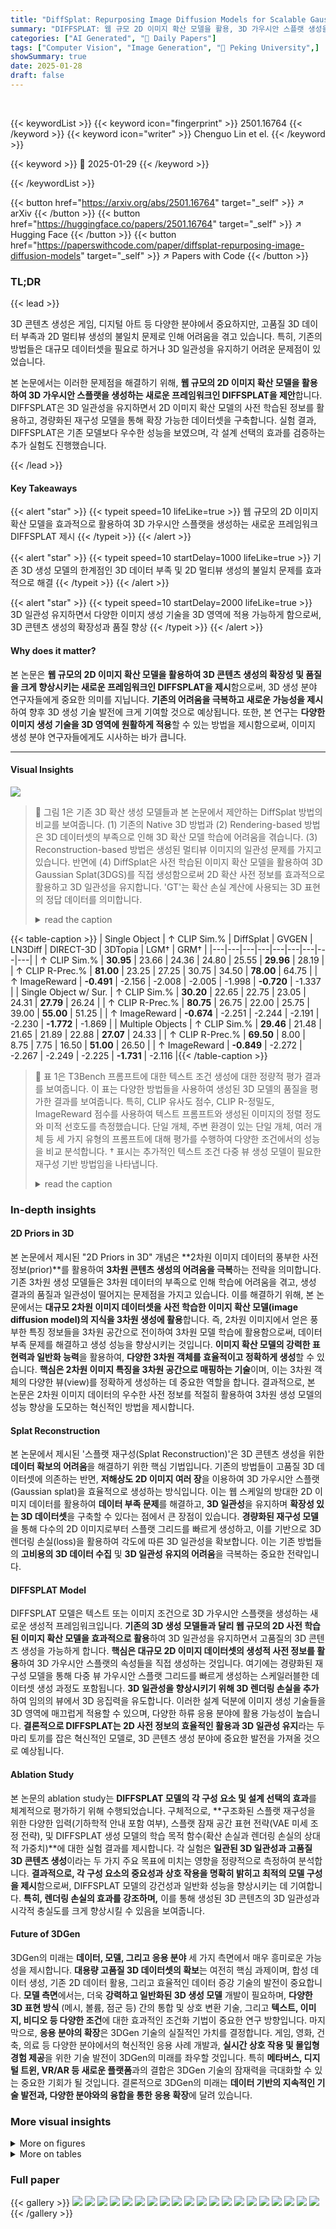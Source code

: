 ```yaml
---
title: "DiffSplat: Repurposing Image Diffusion Models for Scalable Gaussian Splat Generation"
summary: "DIFFSPLAT: 웹 규모 2D 이미지 확산 모델을 활용, 3D 가우시안 스플랫 생성을 위한 확장 가능한 프레임워크 제시!"
categories: ["AI Generated", "🤗 Daily Papers"]
tags: ["Computer Vision", "Image Generation", "🏢 Peking University",]
showSummary: true
date: 2025-01-28
draft: false
---
```


<br>

{{< keywordList >}}
{{< keyword icon="fingerprint" >}} 2501.16764 {{< /keyword >}}
{{< keyword icon="writer" >}} Chenguo Lin et el. {{< /keyword >}}
 
{{< keyword >}} 🤗 2025-01-29 {{< /keyword >}}
 
{{< /keywordList >}}

{{< button href="https://arxiv.org/abs/2501.16764" target="_self" >}}
↗ arXiv
{{< /button >}}
{{< button href="https://huggingface.co/papers/2501.16764" target="_self" >}}
↗ Hugging Face
{{< /button >}}
{{< button href="https://paperswithcode.com/paper/diffsplat-repurposing-image-diffusion-models" target="_self" >}}
↗ Papers with Code
{{< /button >}}




### TL;DR


{{< lead >}}

3D 콘텐츠 생성은 게임, 디지털 아트 등 다양한 분야에서 중요하지만, 고품질 3D 데이터 부족과 2D 멀티뷰 생성의 불일치 문제로 인해 어려움을 겪고 있습니다. 특히, 기존의 방법들은 대규모 데이터셋을 필요로 하거나 3D 일관성을 유지하기 어려운 문제점이 있었습니다.

본 논문에서는 이러한 문제점을 해결하기 위해, **웹 규모의 2D 이미지 확산 모델을 활용하여 3D 가우시안 스플랫을 생성하는 새로운 프레임워크인 DIFFSPLAT을 제안**합니다.  DIFFSPLAT은 3D 일관성을 유지하면서 2D 이미지 확산 모델의 사전 학습된 정보를 활용하고, 경량화된 재구성 모델을 통해 확장 가능한 데이터셋을 구축합니다. 실험 결과, DIFFSPLAT은 기존 모델보다 우수한 성능을 보였으며, 각 설계 선택의 효과를 검증하는 추가 실험도 진행했습니다.

{{< /lead >}}


#### Key Takeaways

{{< alert "star" >}}
{{< typeit speed=10 lifeLike=true >}} 웹 규모의 2D 이미지 확산 모델을 효과적으로 활용하여 3D 가우시안 스플랫을 생성하는 새로운 프레임워크 DIFFSPLAT 제시 {{< /typeit >}}
{{< /alert >}}

{{< alert "star" >}}
{{< typeit speed=10 startDelay=1000 lifeLike=true >}} 기존 3D 생성 모델의 한계점인 3D 데이터 부족 및 2D 멀티뷰 생성의 불일치 문제를 효과적으로 해결 {{< /typeit >}}
{{< /alert >}}

{{< alert "star" >}}
{{< typeit speed=10 startDelay=2000 lifeLike=true >}} 3D 일관성 유지하면서 다양한 이미지 생성 기술을 3D 영역에 적용 가능하게 함으로써, 3D 콘텐츠 생성의 확장성과 품질 향상 {{< /typeit >}}
{{< /alert >}}

#### Why does it matter?
본 논문은 **웹 규모의 2D 이미지 확산 모델을 활용하여 3D 콘텐츠 생성의 확장성 및 품질을 크게 향상시키는 새로운 프레임워크인 DIFFSPLAT을 제시**함으로써, 3D 생성 분야 연구자들에게 중요한 의미를 지닙니다. **기존의 어려움을 극복하고 새로운 가능성을 제시**하여 향후 3D 생성 기술 발전에 크게 기여할 것으로 예상됩니다. 또한, 본 연구는 **다양한 이미지 생성 기술을 3D 영역에 원활하게 적용**할 수 있는 방법을 제시함으로써, 이미지 생성 분야 연구자들에게도 시사하는 바가 큽니다.

------
#### Visual Insights



![](https://arxiv.org/html/2501.16764/x1.png)

> 🔼 그림 1은 기존 3D 확산 생성 모델들과 본 논문에서 제안하는 DiffSplat 방법의 비교를 보여줍니다. (1) 기존의 Native 3D 방법과 (2) Rendering-based 방법은 3D 데이터셋의 부족으로 인해 3D 확산 모델 학습에 어려움을 겪습니다. (3) Reconstruction-based 방법은 생성된 멀티뷰 이미지의 일관성 문제를 가지고 있습니다. 반면에 (4) DiffSplat은 사전 학습된 이미지 확산 모델을 활용하여 3D Gaussian Splat(3DGS)를 직접 생성함으로써 2D 확산 사전 정보를 효과적으로 활용하고 3D 일관성을 유지합니다.  'GT'는 확산 손실 계산에 사용되는 3D 표현의 정답 데이터를 의미합니다.
> <details>
> <summary>read the caption</summary>
> Figure 1: Comparison with Previous 3D Diffusion Generative Models. (1) Native 3D methods and (2) rendering-based methods encounter challenges in training 3D diffusion models from scratch with limited 3D data. (3) Reconstruction-based methods struggle with inconsistencies in generated multi-view images. In contrast, (4) DiffSplat leverages pretrained image diffusion models for the direct 3DGS generation, effectively utilizing 2D diffusion priors and maintaining 3D consistency. “GT” refers to ground-truth samples in a 3D representation used for diffusion loss computation.
> </details>





{{< table-caption >}}
| Single Object | ↑ CLIP Sim.% | DiffSplat | GVGEN | LN3Diff | DIRECT-3D | 3DTopia | LGM† | GRM† |
|---|---|---|---|---|---|---|---|---|
| ↑ CLIP Sim.% | **30.95** | 23.66 | 24.36 | 24.80 | 25.55 | **29.96** | 28.19 |
| ↑ CLIP R-Prec.% | **81.00** | 23.25 | 27.25 | 30.75 | 34.50 | **78.00** | 64.75 |
| ↑ ImageReward | **-0.491** | -2.156 | -2.008 | -2.005 | -1.998 | **-0.720** | -1.337 |
| Single Object w/ Sur. | ↑ CLIP Sim.% | **30.20** | 22.65 | 22.75 | 23.05 | 24.31 | **27.79** | 26.24 |
| ↑ CLIP R-Prec.% | **80.75** | 26.75 | 22.00 | 25.75 | 39.00 | **55.00** | 51.25 |
| ↑ ImageReward | **-0.674** | -2.251 | -2.244 | -2.191 | -2.230 | **-1.772** | -1.869 |
| Multiple Objects | ↑ CLIP Sim.% | **29.46** | 21.48 | 21.65 | 21.89 | 22.88 | **27.07** | 24.33 |
| ↑ CLIP R-Prec.% | **69.50** | 8.00 | 8.75 | 7.75 | 16.50 | **51.00** | 26.50 |
| ↑ ImageReward | **-0.849** | -2.272 | -2.267 | -2.249 | -2.225 | **-1.731** | -2.116 |{{< /table-caption >}}

> 🔼 표 1은 T3Bench 프롬프트에 대한 텍스트 조건 생성에 대한 정량적 평가 결과를 보여줍니다. 이 표는 다양한 방법들을 사용하여 생성된 3D 모델의 품질을 평가한 결과를 보여줍니다. 특히, CLIP 유사도 점수, CLIP R-정밀도, ImageReward 점수를 사용하여 텍스트 프롬프트와 생성된 이미지의 정렬 정도와 미적 선호도를 측정했습니다.  단일 개체, 주변 환경이 있는 단일 개체, 여러 개체 등 세 가지 유형의 프롬프트에 대해 평가를 수행하여 다양한 조건에서의 성능을 비교 분석합니다.  † 표시는 추가적인 텍스트 조건 다중 뷰 생성 모델이 필요한 재구성 기반 방법임을 나타냅니다.
> <details>
> <summary>read the caption</summary>
> Table 1: Quantitive evaluations on T3Bench prompts for text-conditioned generation. † indicates reconstruction-based methods that require additional text-conditioned multi-view generative models.
> </details>





### In-depth insights


#### 2D Priors in 3D
본 논문에서 제시된 "2D Priors in 3D" 개념은 **2차원 이미지 데이터의 풍부한 사전 정보(prior)**를 활용하여 **3차원 콘텐츠 생성의 어려움을 극복**하는 전략을 의미합니다.  기존 3차원 생성 모델들은 3차원 데이터의 부족으로 인해 학습에 어려움을 겪고, 생성 결과의 품질과 일관성이 떨어지는 문제점을 가지고 있습니다.  이를 해결하기 위해, 본 논문에서는 **대규모 2차원 이미지 데이터셋을 사전 학습한 이미지 확산 모델(image diffusion model)의 지식을 3차원 생성에 활용**합니다.  즉, 2차원 이미지에서 얻은 풍부한 특징 정보들을 3차원 공간으로 전이하여 3차원 모델 학습에 활용함으로써, 데이터 부족 문제를 해결하고 생성 성능을 향상시키는 것입니다.  **이미지 확산 모델의 강력한 표현력과 일반화 능력**을 활용하여, **다양한 3차원 객체를 효율적이고 정확하게 생성**할 수 있습니다.  **핵심은 2차원 이미지 특징을 3차원 공간으로 매핑하는 기술**이며, 이는 3차원 객체의 다양한 뷰(view)를 정확하게 생성하는 데 중요한 역할을 합니다.  결과적으로, 본 논문은 2차원 이미지 데이터의 우수한 사전 정보를 적절히 활용하여 3차원 생성 모델의 성능 향상을 도모하는 혁신적인 방법을 제시합니다.

#### Splat Reconstruction
본 논문에서 제시된 '스플랫 재구성(Splat Reconstruction)'은 3D 콘텐츠 생성을 위한 **데이터 확보의 어려움**을 해결하기 위한 핵심 기법입니다. 기존의 방법들이 고품질 3D 데이터셋에 의존하는 반면, **저해상도 2D 이미지 여러 장**을 이용하여 3D 가우시안 스플랫(Gaussian splat)을 효율적으로 생성하는 방식입니다. 이는 웹 스케일의 방대한 2D 이미지 데이터를 활용하여 **데이터 부족 문제**를 해결하고, **3D 일관성**을 유지하며 **확장성 있는 3D 데이터셋**을 구축할 수 있다는 점에서 큰 장점이 있습니다.  **경량화된 재구성 모델**을 통해 다수의 2D 이미지로부터 스플랫 그리드를 빠르게 생성하고, 이를 기반으로 3D 렌더링 손실(loss)을 활용하여 각도에 따른 3D 일관성을 확보합니다.  이는 기존 방법들의 **고비용의 3D 데이터 수집** 및 **3D 일관성 유지의 어려움**을 극복하는 중요한 전략입니다.

#### DIFFSPLAT Model
DIFFSPLAT 모델은 텍스트 또는 이미지 조건으로 3D 가우시안 스플랫을 생성하는 새로운 생성적 프레임워크입니다.  **기존의 3D 생성 모델들과 달리 웹 규모의 2D 사전 학습된 이미지 확산 모델을 효과적으로 활용**하여 3D 일관성을 유지하면서 고품질의 3D 콘텐츠 생성을 가능하게 합니다.  **핵심은 대규모 2D 이미지 데이터셋의 생성적 사전 정보를 활용**하여 3D 가우시안 스플랫의 속성들을 직접 생성하는 것입니다.  여기에는 경량화된 재구성 모델을 통해 다중 뷰 가우시안 스플랫 그리드를 빠르게 생성하는 스케일러블한 데이터셋 생성 과정도 포함됩니다. **3D 일관성을 향상시키기 위해 3D 렌더링 손실을 추가**하여 임의의 뷰에서 3D 응집력을 유도합니다.  이러한 설계 덕분에 이미지 생성 기술들을 3D 영역에 매끄럽게 적용할 수 있으며, 다양한 하류 응용 분야에 활용 가능성이 높습니다.  **결론적으로 DIFFSPLAT는 2D 사전 정보의 효율적인 활용과 3D 일관성 유지**라는 두 마리 토끼를 잡은 혁신적인 모델로, 3D 콘텐츠 생성 분야에 중요한 발전을 가져올 것으로 예상됩니다.

#### Ablation Study
본 논문의 ablation study는 **DIFFSPLAT 모델의 각 구성 요소 및 설계 선택의 효과**를 체계적으로 평가하기 위해 수행되었습니다.  구체적으로, **구조화된 스플랫 재구성을 위한 다양한 입력(기하학적 안내 포함 여부), 스플랫 잠재 공간 표현 전략(VAE 미세 조정 전략), 및 DIFFSPLAT 생성 모델의 학습 목적 함수(확산 손실과 렌더링 손실의 상대적 가중치)**에 대한 실험 결과를 제시합니다.  각 실험은 **일관된 3D 일관성과 고품질 3D 콘텐츠 생성**이라는 두 가지 주요 목표에 미치는 영향을 정량적으로 측정하여 분석합니다.  **결과적으로, 각 구성 요소의 중요성과 상호 작용을 명확히 밝히고 최적의 모델 구성을 제시**함으로써, DIFFSPLAT 모델의 강건성과 일반화 성능을 향상시키는 데 기여합니다.  **특히, 렌더링 손실의 효과를 강조하며,** 이를 통해 생성된 3D 콘텐츠의 3D 일관성과 시각적 충실도를 크게 향상시킬 수 있음을 보여줍니다.

#### Future of 3DGen
3DGen의 미래는 **데이터, 모델, 그리고 응용 분야** 세 가지 측면에서 매우 흥미로운 가능성을 제시합니다.  **대용량 고품질 3D 데이터셋의 확보**는 여전히 핵심 과제이며,  합성 데이터 생성, 기존 2D 데이터 활용, 그리고 효율적인 데이터 증강 기술의 발전이 중요합니다.  **모델 측면**에서는, 더욱 **강력하고 일반화된 3D 생성 모델** 개발이 필요하며,  **다양한 3D 표현 방식** (메시, 볼륨, 점군 등) 간의 통합 및 상호 변환 기술, 그리고 **텍스트, 이미지, 비디오 등 다양한 조건**에 대한 효과적인 조건화 기법이 중요한 연구 방향입니다. 마지막으로, **응용 분야의 확장**은 3DGen 기술의 실질적인 가치를 결정합니다. 게임, 영화, 건축, 의료 등 다양한 분야에서의 혁신적인 응용 사례 개발과, **실시간 상호 작용 및 몰입형 경험 제공**을 위한 기술 발전이 3DGen의 미래를 좌우할 것입니다. 특히 **메타버스, 디지털 트윈, VR/AR 등 새로운 플랫폼**과의 결합은 3DGen 기술의 잠재력을 극대화할 수 있는 중요한 기회가 될 것입니다.  결론적으로 3DGen의 미래는 **데이터 기반의 지속적인 기술 발전과, 다양한 분야와의 융합을 통한 응용 확장**에 달려 있습니다.


### More visual insights

<details>
<summary>More on figures
</summary>


![](https://arxiv.org/html/2501.16764/x2.png)

> 🔼 그림 2는 DIFFSPLAT의 세 가지 주요 구성 요소를 보여주는 개념도입니다. 먼저, (1)에서 가벼운 재구성 모델을 사용하여 고품질의 구조화된 3D 데이터 표현을 생성하여 가상 데이터셋을 만드는 과정을 보여줍니다. 다음으로, (2)에서 이미지 VAE(Variational Autoencoder)를 미세 조정하여 가우시안 스플랫 속성을 공유된 잠재 공간에 인코딩하는 방법을 보여줍니다. 마지막으로, (3)에서 텍스트-이미지 확산 모델의 2D 사전 정보를 활용하여 이미지 및 텍스트 조건 하에 3D 콘텐츠를 생성하는 DIFFSPLAT 모델을 보여줍니다.
> <details>
> <summary>read the caption</summary>
> Figure 2: Method Overview. (1) A lightweight reconstruction model provides high-quality structured representation for “pseudo” dataset curation. (2) Image VAE is fine-tuned to encode Gaussian splat properties into a shared latent space. (3) DiffSplat is natively capable of generating 3D contents by image and text conditions utilizing 2D priors from text-to-image diffusion models.
> </details>



![](https://arxiv.org/html/2501.16764/x3.png)

> 🔼 그림 3은 텍스트 조건부 3D 생성에 대한 정성적 결과 및 비교를 보여줍니다. DiffSplat은 다양한 텍스트 프롬프트에 대해 고품질의 3D 모델을 생성하는 능력을 보여주는 반면, 다른 방법들은 품질이나 일관성 측면에서 부족함을 드러냅니다. DiffSplat 결과에 대한 추가 시각화는 부록 그림 9, 10 및 11에 제공됩니다.
> <details>
> <summary>read the caption</summary>
> Figure 3: Qualitative Results and Comparisons on Text-conditioned 3D Generation. More visualizations of DiffSplat results are provided in Appendix Figure 9, 10 and 11.
> </details>



![](https://arxiv.org/html/2501.16764/x4.png)

> 🔼 그림 4는 이미지 조건부 3D 생성에 대한 정성적 결과 및 비교를 보여줍니다. DiffSplat은 다양한 이미지를 입력으로 받아 3D 모델을 생성하는데, 이때 다양한 각도에서 생성된 결과를 보여줍니다. DiffSplat의 추가적인 시각화 결과는 부록 그림 12, 13, 14에서 확인할 수 있습니다.  이 그림은 다양한 기존 방법들과 DiffSplat의 성능을 비교하여 DiffSplat의 우수성을 보여주는 데 초점을 맞추고 있습니다. 각 이미지에 대해 DiffSplat이 생성한 여러 각도의 3D 모델이 제시되어 모델의 정확도와 일관성을 시각적으로 보여줍니다.
> <details>
> <summary>read the caption</summary>
> Figure 4: Qualitative Results and Comparisons on Image-conditioned 3D Generation. More visualizations of DiffSplat results are provided in Appendix Figure 12, 13 and 14.
> </details>



![](https://arxiv.org/html/2501.16764/x5.png)

> 🔼 그림 5는 제어 가능한 텍스트-3D 생성을 보여줍니다. ControlNet을 DiffSplat에 통합하여 법선, 깊이 맵, Canny 에지와 같은 다양한 형식의 제어를 사용하여 3D 모델을 생성할 수 있습니다. 이를 통해 사용자는 원하는 특징을 가진 3D 오브젝트를 생성할 수 있습니다. 예를 들어, 법선 맵을 사용하여 3D 오브젝트의 표면 질감을 제어하거나, 깊이 맵을 사용하여 3D 오브젝트의 형태를 조절하거나, Canny 에지를 사용하여 3D 오브젝트의 윤곽선을 명확하게 할 수 있습니다. ControlNet의 유연성과 DiffSplat의 3D 생성 기능이 결합되어 다양한 스타일과 형태의 3D 모델을 생성할 수 있는 가능성을 보여줍니다.
> <details>
> <summary>read the caption</summary>
> Figure 5: Controllable Generation. ControlNet can seamlessly adapt to DiffSplat for controllable text-to-3D generation in various formats, such as normal and depth maps, and Canny edges.
> </details>



![](https://arxiv.org/html/2501.16764/x6.png)

> 🔼 표 3은 구조화된 스플랫 재구성을 위한 입력에 대한 추가적인 실험 결과를 보여줍니다.  다양한 입력 조합 (RGB 이미지만, 노말 맵 추가, 좌표 맵 추가, 세 가지 모두 사용)에 따른 재구성 성능을 정량적으로 비교하여,  각 입력이 스플랫 재구성에 미치는 영향과 효과를 분석합니다.  특히, 기하학적 정보를 제공하는 노말 맵과 좌표 맵이 RGB 이미지만을 사용하는 경우보다 더 나은 재구성 결과를 가져오는지 여부를 확인합니다. 이를 통해 스플랫 재구성에 가장 효과적인 입력 조합을 제시하고,  그 이유를 설명합니다.  해당 표는  DIFFSPLAT 모델의 데이터 준비 과정에서 스플랫 재구성의 중요성과 효율성을 강조하는 데 기여합니다.
> <details>
> <summary>read the caption</summary>
> Table 3: Ablation study of inputs for structured splat reconstruction.
> </details>



![](https://arxiv.org/html/2501.16764/x7.png)

> 🔼 이 표는 3D 객체를 나타내는 가우시안 스플랫 속성을 자동으로 인코딩하는 다양한 전략에 대한 실험 결과를 보여줍니다.  자동 인코딩 과정에서 원본 이미지 VAE를 고정하거나, 렌더링 손실을 사용하지 않거나, 다양한 사전 훈련된 이미지 확산 모델(SD1.5, SDXL, SD3)을 사용하는 등 여러 가지 변형을 시도하여 그 결과를 비교 분석합니다.  각 전략의 성능은 PSNR, SSIM, LPIPS 지표를 통해 평가됩니다. 이를 통해 어떤 전략이 가우시안 스플랫의 고품질 표현을 위한 최적의 자동 인코딩 방법인지 파악할 수 있습니다.
> <details>
> <summary>read the caption</summary>
> Table 4: Ablation study for Gaussian splat property auto-encoding strategies.
> </details>



![](https://arxiv.org/html/2501.16764/x8.png)

> 🔼 그림 6은 렌더링 손실 함수(ℒrender)의 영향을 보여줍니다. 텍스트 조건 및 이미지 조건 DiffSplat 모델 모두에서 렌더링 손실 함수를 사용하면 더욱 미적인 3D 콘텐츠가 생성되고, 투명한 부유물(translucent floaters)이 줄어드는 것을 확인할 수 있습니다.  즉, 렌더링 손실 함수는 3D 모델의 시각적 품질을 향상시키는 데 중요한 역할을 합니다.
> <details>
> <summary>read the caption</summary>
> Figure 6: Ablation of ℒrendersubscriptℒrender\mathcal{L}_{\text{render}}caligraphic_L start_POSTSUBSCRIPT render end_POSTSUBSCRIPT. Both text- (1st row) and image-conditioned (2nd row) DiffSplat with ℒrendersubscriptℒrender\mathcal{L}_{\text{render}}caligraphic_L start_POSTSUBSCRIPT render end_POSTSUBSCRIPT produces more aesthetic and textured 3D content with fewer translucent floaters.
> </details>



![](https://arxiv.org/html/2501.16764/x9.png)

> 🔼 그림 7은 3D 가우시안 스플랫(3DGS) 속성을 시각화한 것으로, 여러 개의 뷰에서 얻은 가우시안 스플랫 그리드를 잠재 공간으로 인코딩하고, 이미지 확산 VAE로 디코딩하여 얻은 결과를 보여줍니다.  그리드 형태로 정리된 3DGS 속성들은 각각 색상(Color), 깊이(Depth), 불투명도(Opacity), 크기(Scale), 회전(Rotation) 등을 나타내며, 이미지 확산 VAE를 통해 디코딩된 가우시안 스플랫(Decoded GS)은 원본 개체를 특정 스타일로 표현하거나 특수한 조명 환경에서 렌더링한 것과 같습니다.  이를 통해 이미지 확산 모델을 3DGS 생성에 활용할 수 있는 가능성을 보여줍니다.
> <details>
> <summary>read the caption</summary>
> Figure 7: Splat Latents Visualization. 3DGS properties are structured in grids. “Decoded GS” shows the splat latents decoded by an image diffusion VAE.
> </details>



![](https://arxiv.org/html/2501.16764/x10.png)

> 🔼 그림 8은 다양한 조건(텍스트 및 이미지)을 사용하여 3D 콘텐츠를 생성하는 DiffSplat의 제어 가능성을 보여줍니다.  단일 뷰 이미지와 텍스트 설명을 사용하여 정확한 3D 모델을 재구성하는 DiffSplat의 기능을 보여주는 여러 예시가 제시되어 있습니다.  DiffSplat은 텍스트 이해 능력을 기반으로 이미지 정보와 텍스트 정보를 효과적으로 결합하여 보다 정교하고 세밀한 3D 모델 생성을 가능하게 합니다.  여러가지 입력 조건을 처리하는 DiffSplat의 유연성과 강력함을 강조합니다.
> <details>
> <summary>read the caption</summary>
> Figure 8: Controllable Generation with Multi-modal Conditions. DiffSplat can effectively utilize both text and image conditions for single-view reconstruction with text understanding.
> </details>



![](https://arxiv.org/html/2501.16764/x11.png)

> 🔼 이 그림은 논문의 텍스트 조건 DiffSplat 결과를 보여줍니다. 다양한 텍스트 프롬프트에 대한 3D Gaussian splat 모델의 생성 결과를 시각적으로 보여주는 여러 개의 이미지가 포함되어 있습니다. 각 이미지는 텍스트 프롬프트와 그에 따른 3D 모델의 다양한 각도에서의 렌더링 결과를 보여줍니다. 이를 통해 모델의 텍스트 이해 능력과 3D 모델 생성 능력을 평가할 수 있습니다.
> <details>
> <summary>read the caption</summary>
> Figure 9: More results of text-conditioned DiffSplat.
> </details>



![](https://arxiv.org/html/2501.16764/x12.png)

> 🔼 그림 10은 본 논문에서 제안하는 DiffSplat 모델을 사용하여 텍스트 조건으로 생성한 3D 모델들의 추가적인 결과물들을 보여줍니다. 다양한 텍스트 프롬프트(예: 모래사장에 있는 조개껍데기, 국그릇에 담긴 수저, 나뭇가지에 앉아있는 울새, 수정병에 꽂힌 빨간 장미 등)에 따른 3D Gaussian splat 모델 생성 결과를 시각적으로 보여줌으로써, DiffSplat 모델의 다양한 객체 및 장면 생성 능력을 확인할 수 있습니다. 각 프롬프트당 여러 각도에서 렌더링된 이미지들이 제시되어 3D 모델의 입체감과 정확성을 더욱 명확하게 나타냅니다.
> <details>
> <summary>read the caption</summary>
> Figure 10: More results of text-conditioned DiffSplat.
> </details>



![](https://arxiv.org/html/2501.16764/x13.png)

> 🔼 그림 11은 본 논문에서 제안하는 DiffSplat 모델을 사용하여 텍스트 조건으로 생성한 3D 모델의 추가 결과물들을 보여줍니다. 다양한 텍스트 프롬프트에 대한 3D 모델 생성 결과를 보여줌으로써, DiffSplat의 다양한 객체 및 장면 생성 능력을 시각적으로 보여줍니다. 각 프롬프트에 대해 여러 각도에서 본 3D 모델들을 보여주어, 생성된 모델의 3차원적 특징을 더욱 잘 이해할 수 있도록 합니다.
> <details>
> <summary>read the caption</summary>
> Figure 11: More results of text-conditioned DiffSplat.
> </details>



![](https://arxiv.org/html/2501.16764/x14.png)

> 🔼 그림 12는 이미지를 조건으로 하여 DiffSplat 모델이 생성한 3D 모델들의 추가적인 결과물들을 보여줍니다.  다양한 종류의 물체들(인형, 동물 모형, 조명, 가구 등)에 대해 입력 이미지와 유사한 3D 모델들을 생성하는 DiffSplat의 성능을 보여주는 여러 관점(시각)에서의 렌더링 결과들이 포함되어 있습니다. 각 물체에 대해 여러 각도의 렌더링된 이미지들을 통해 3D 모델의 형태 및 질감이 잘 재현되었음을 확인할 수 있습니다.
> <details>
> <summary>read the caption</summary>
> Figure 12: More results of image-conditioned DiffSplat.
> </details>



</details>




<details>
<summary>More on tables
</summary>


{{< table-caption >}}
|Method|DiffSplat|3DTopia-XL|LN3Diff|LGM<sup>†</sup>|GRM<sup>†</sup>|LaRa<sup>†</sup>|CRM<sup>†</sup>|InstantMesh<sup>†</sup>|
|---|---|---|---|---|---|---|---|---|
|↑ PSNR|**22.91**|17.27|16.67|18.25|**19.65**|18.87|18.56|19.14|
|↑ SSIM|**0.892**|0.840|0.831|0.841|0.869|0.852|0.855|**0.876**|
|↓ LPIPS|**0.107**|0.175|0.177|0.166|0.141|0.202|0.149|**0.128**|{{< /table-caption >}}
> 🔼 표 2는 단일 이미지에서 3D 콘텐츠 생성을 위해 추가적인 이미지 생성 모델이 필요한 재구성 기반 방법을 나타내는 † 기호와 함께 이미지 조건부 생성에 대한 GSO 데이터셋에 대한 정량적 평가 결과를 보여줍니다.  이 표는 다양한 방법들의 PSNR, SSIM, LPIPS 지표를 비교하여 이미지 조건부 3D 생성 성능을 비교 분석합니다.
> <details>
> <summary>read the caption</summary>
> Table 2: Quantitative evaluations on GSO for image-conditioned generation. † indicates reconstruction methods that require additional image generation models for single image-to-3D generation.
> </details>

{{< table-caption >}}
| Metric | ↑ PSNR | ↑ SSIM | ↓ LPIPS | #Param. |
|---|---|---|---|---|
| LGM | 26.48 | 0.892 | 0.077 | 415M |
| GRM | 28.04 | 0.959 | 0.031 | 179M |
| RGB | 27.43 | 0.956 | 0.041 | 42M |
| +Normal | 28.89 | 0.957 | 0.033 | 42M |
| +Coord. | 29.87 | 0.961 | 0.028 | 42M |
| Ours | **30.09** | **0.963** | **0.027** | 42M |{{< /table-caption >}}
> 🔼 표 5는 DiffSplat 모델의 설계 선택에 대한 ablation study 결과를 보여줍니다.  다양한 디자인 선택(예: multi-view 방식, 손실 함수, 기본 모델 등)을 변경하여 성능 변화를 정량적으로 분석합니다. 각 디자인 선택에 따른 CLIP 유사도, CLIP R-정밀도, ImageReward 점수, PSNR, SSIM, LPIPS 값을 비교하여 어떤 설계 선택이 3D 생성 성능에 가장 큰 영향을 미치는지 확인합니다.
> <details>
> <summary>read the caption</summary>
> Table 5: Ablation study of DiffSplat design choices.
> </details>

</details>




### Full paper

{{< gallery >}}
<img src="paper_images/1.png" class="grid-w50 md:grid-w33 xl:grid-w25" />
<img src="paper_images/2.png" class="grid-w50 md:grid-w33 xl:grid-w25" />
<img src="paper_images/3.png" class="grid-w50 md:grid-w33 xl:grid-w25" />
<img src="paper_images/4.png" class="grid-w50 md:grid-w33 xl:grid-w25" />
<img src="paper_images/5.png" class="grid-w50 md:grid-w33 xl:grid-w25" />
<img src="paper_images/6.png" class="grid-w50 md:grid-w33 xl:grid-w25" />
<img src="paper_images/7.png" class="grid-w50 md:grid-w33 xl:grid-w25" />
<img src="paper_images/8.png" class="grid-w50 md:grid-w33 xl:grid-w25" />
<img src="paper_images/9.png" class="grid-w50 md:grid-w33 xl:grid-w25" />
<img src="paper_images/10.png" class="grid-w50 md:grid-w33 xl:grid-w25" />
<img src="paper_images/11.png" class="grid-w50 md:grid-w33 xl:grid-w25" />
<img src="paper_images/12.png" class="grid-w50 md:grid-w33 xl:grid-w25" />
<img src="paper_images/13.png" class="grid-w50 md:grid-w33 xl:grid-w25" />
<img src="paper_images/14.png" class="grid-w50 md:grid-w33 xl:grid-w25" />
<img src="paper_images/15.png" class="grid-w50 md:grid-w33 xl:grid-w25" />
<img src="paper_images/16.png" class="grid-w50 md:grid-w33 xl:grid-w25" />
<img src="paper_images/17.png" class="grid-w50 md:grid-w33 xl:grid-w25" />
<img src="paper_images/18.png" class="grid-w50 md:grid-w33 xl:grid-w25" />
<img src="paper_images/19.png" class="grid-w50 md:grid-w33 xl:grid-w25" />
<img src="paper_images/20.png" class="grid-w50 md:grid-w33 xl:grid-w25" />
{{< /gallery >}}